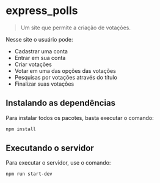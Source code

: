 # express_polls
> Um site que permite a criação de votações.

Nesse site o usuário pode:
- Cadastrar uma conta
- Entrar em sua conta
- Criar votações
- Votar em uma das opções das votações
- Pesquisas por votações através do título
- Finalizar suas votações

## Instalando as dependências
Para instalar todos os pacotes, basta executar o comando:
```sh
npm install
```

## Executando o servidor
Para executar o servidor, use o comando:
```sh
npm run start-dev
```
